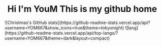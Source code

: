 <div>
  <h1 align="center">Hi I'm YouM This is my github home</h1>
</div>
<div>
  ![Christmas's GitHub stats](https://github-readme-stats.vercel.app/api?username=YOM667&show_icons=true&theme=tokyonight)
  ![lang](https://github-readme-stats.vercel.app/api/top-langs/?username=YOM667&theme=dark&layout=compact)
</div>

